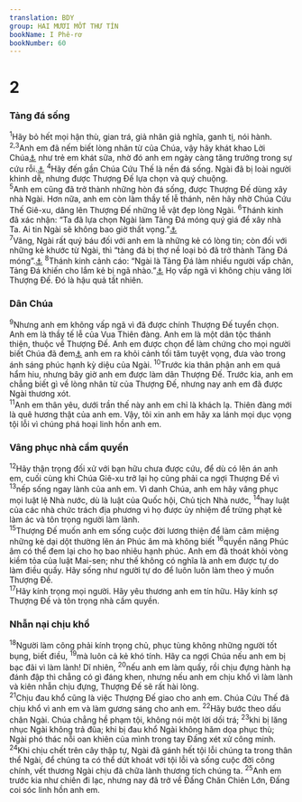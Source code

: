 ```yaml
---
translation: BDY
group: HAI MƯƠI MỐT THƯ TÍN
bookName: I Phê-rơ 
bookNumber: 60
---
```


<div class="title"><h1>2</h1><h3>Tảng đá sống</h3></div>
<span class="verse 1phi_2_1"><sup>1</sup>Hãy bỏ hết mọi hận thù, gian trá, giả nhân giả nghĩa, ganh tị, nói hành. </span>
<span class="verse 1phi_2_2 1phi_2_3"><sup>2,3</sup>Anh em đã nếm biết lòng nhân từ của Chúa, vậy hãy khát khao Lời Chúa<a href="#" data-toggle="tooltip" data-placement="bottom" title="Nt sữa thuộc linh tinh khiết">⚓</a> như trẻ em khát sữa, nhờ đó anh em ngày càng tăng trưởng trong sự cứu rỗi.<a href="#" data-toggle="tooltip" data-placement="bottom" title="Ctd sự cứu rỗi của anh em ngày càng phát triển">⚓</a> </span>
<span class="verse 1phi_2_4"><sup>4</sup>Hãy đến gần Chúa Cứu Thế là nền đá sống. Ngài đã bị loài người khinh dễ, nhưng được Thượng Đế lựa chọn và quý chuộng.<br/></span>
<span class="verse 1phi_2_5"><sup>5</sup>Anh em cũng đã trở thành những hòn đá sống, được Thượng Đế dùng xây nhà Ngài. Hơn nữa, anh em còn làm thầy tế lễ thánh, nên hãy nhờ Chúa Cứu Thế Giê-xu, dâng lên Thượng Đế những lễ vật đẹp lòng Ngài. </span>
<span class="verse 1phi_2_6"><sup>6</sup>Thánh kinh đã xác nhận: “Ta đã lựa chọn Ngài làm Tảng Đá móng quý giá để xây nhà Ta. Ai tin Ngài sẽ không bao giờ thất vọng.”<a href="#" data-toggle="tooltip" data-placement="bottom" title="Ê-sa 28:16">⚓</a><br/></span>
<span class="verse 1phi_2_7"><sup>7</sup>Vâng, Ngài rất quý báu đối với anh em là những kẻ có lòng tin; còn đối với những kẻ khước từ Ngài, thì “tảng đá bị thợ nề loại bỏ đã trở thành Tảng Đá móng”.<a href="#" data-toggle="tooltip" data-placement="bottom" title="Thi 118:22">⚓</a> </span>
<span class="verse 1phi_2_8"><sup>8</sup>Thánh kinh cảnh cáo: “Ngài là Tảng Đá làm nhiều người vấp chân, Tảng Đá khiến cho lắm kẻ bị ngã nhào.”<a href="#" data-toggle="tooltip" data-placement="bottom" title="Ê-sa 8:14">⚓</a> Họ vấp ngã vì không chịu vâng lời Thượng Đế. Đó là hậu quả tất nhiên.</span>
<div class="title"><h3>Dân Chúa</h3></div>
<span class="verse 1phi_2_9"><sup>9</sup>Nhưng anh em không vấp ngã vì đã được chính Thượng Đế tuyển chọn. Anh em là thầy tế lễ của Vua Thiên đàng. Anh em là một dân tộc thánh thiện, thuộc về Thượng Đế. Anh em được chọn để làm chứng cho mọi người biết Chúa đã đem<a href="#" data-toggle="tooltip" data-placement="bottom" title="Nt gọi">⚓</a> anh em ra khỏi cảnh tối tăm tuyệt vọng, đưa vào trong ánh sáng phúc hạnh kỳ diệu của Ngài. </span>
<span class="verse 1phi_2_10"><sup>10</sup>Trước kia thân phận anh em quá hẩm hiu, nhưng bây giờ anh em được làm dân Thượng Đế. Trước kia, anh em chẳng biết gì về lòng nhân từ của Thượng Đế, nhưng nay anh em đã được Ngài thương xót.<br/></span>
<span class="verse 1phi_2_11"><sup>11</sup>Anh em thân yêu, dưới trần thế này anh em chỉ là khách lạ. Thiên đàng mới là quê hương thật của anh em. Vậy, tôi xin anh em hãy xa lánh mọi dục vọng tội lỗi vì chúng phá hoại linh hồn anh em.</span>
<div class="title"><h3>Vâng phục nhà cầm quyền</h3></div>
<span class="verse 1phi_2_12"><sup>12</sup>Hãy thận trọng đối xử với bạn hữu chưa được cứu, để dù có lên án anh em, cuối cùng khi Chúa Giê-xu trở lại họ cũng phải ca ngợi Thượng Đế vì </span>
<span class="verse 1phi_2_13"><sup>13</sup>nếp sống ngay lành của anh em. Vì danh Chúa, anh em hãy vâng phục mọi luật lệ Nhà nước, dù là luật của Quốc hội, Chủ tịch Nhà nước, </span>
<span class="verse 1phi_2_14"><sup>14</sup>hay luật của các nhà chức trách địa phương vì họ được ủy nhiệm để trừng phạt kẻ làm ác và tôn trọng người làm lành.<br/></span>
<span class="verse 1phi_2_15"><sup>15</sup>Thượng Đế muốn anh em sống cuộc đời lương thiện để làm câm miệng những kẻ dại dột thường lên án Phúc âm mà không biết </span>
<span class="verse 1phi_2_16"><sup>16</sup>quyền năng Phúc âm có thể đem lại cho họ bao nhiêu hạnh phúc. Anh em đã thoát khỏi vòng kiềm tỏa của luật Mai-sen; như thế không có nghĩa là anh em được tự do làm điều quấy. Hãy sống như người tự do để luôn luôn làm theo ý muốn Thượng Đế.<br/></span>
<span class="verse 1phi_2_17"><sup>17</sup>Hãy kính trọng mọi người. Hãy yêu thương anh em tín hữu. Hãy kính sợ Thượng Đế và tôn trọng nhà cầm quyền.</span>
<div class="title"><h3>Nhẫn nại chịu khổ</h3></div>
<span class="verse 1phi_2_18"><sup>18</sup>Người làm công phải kính trọng chủ, phục tùng không những người tốt bụng, biết điều, </span>
<span class="verse 1phi_2_19"><sup>19</sup>mà luôn cả kẻ khó tính. Hãy ca ngợi Chúa nếu anh em bị bạc đãi vì làm lành! Dĩ nhiên, </span>
<span class="verse 1phi_2_20"><sup>20</sup>nếu anh em làm quấy, rồi chịu đựng hành hạ đánh đập thì chẳng có gì đáng khen, nhưng nếu anh em chịu khổ vì làm lành và kiên nhẫn chịu đựng, Thượng Đế sẽ rất hài lòng.<br/></span>
<span class="verse 1phi_2_21"><sup>21</sup>Chịu đau khổ cũng là việc Thượng Đế giao cho anh em. Chúa Cứu Thế đã chịu khổ vì anh em và làm gương sáng cho anh em. </span>
<span class="verse 1phi_2_22"><sup>22</sup>Hãy bước theo dấu chân Ngài. Chúa chẳng hề phạm tội, không nói một lời dối trá; </span>
<span class="verse 1phi_2_23"><sup>23</sup>khi bị lăng nhục Ngài không trả đũa; khi bị đau khổ Ngài không hăm dọa phục thù; Ngài phó thác nỗi oan khiên của mình trong tay Đấng xét xử công minh. </span>
<span class="verse 1phi_2_24"><sup>24</sup>Khi chịu chết trên cây thập tự, Ngài đã gánh hết tội lỗi chúng ta trong thân thể Ngài, để chúng ta có thể dứt khoát với tội lỗi và sống cuộc đời công chính, vết thương Ngài chịu đã chữa lành thương tích chúng ta. </span>
<span class="verse 1phi_2_25"><sup>25</sup>Anh em trước kia như chiên đi lạc, nhưng nay đã trở về Đấng Chăn Chiên Lớn, Đấng coi sóc linh hồn anh em.</span>
